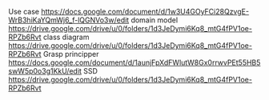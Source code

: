 Use case              https://docs.google.com/document/d/1w3U4GOyFCi28QzvgE-WrB3hiKaYQmWj6_f-lQGNVo3w/edit
domain model          https://drive.google.com/drive/u/0/folders/1d3JeDymi6Kq8_mtG4fPV1oe-RPZb6Rvt
class diagram         https://drive.google.com/drive/u/0/folders/1d3JeDymi6Kq8_mtG4fPV1oe-RPZb6Rvt
Grasp principper      https://docs.google.com/document/d/1aunjFpXdFWlutW8Gx0rrwvPEt55HB5swW5p0o3g1KkU/edit
SSD                   https://drive.google.com/drive/u/0/folders/1d3JeDymi6Kq8_mtG4fPV1oe-RPZb6Rvt
